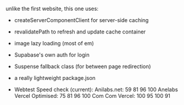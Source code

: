 unlike the first website, this one uses:

- createServerComponentClient for server-side caching
- revalidatePath to refresh and update cache container
- image lazy loading (most of em)
- Supabase's own auth for login
- Suspense fallback class (for between page redirection)
- a really lightweight package.json

- Webtest Speed check (current):
Anilabs.net: 59 81 96 100
Anelabs Vercel Optimised: 75 81 96 100
Com Com Vercel: 100 95 100 91
